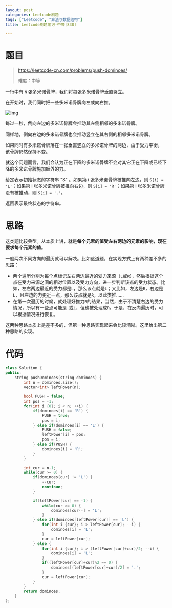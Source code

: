 ```yaml
---
layout: post
categories: Leetcode刷题
tags: ["Leetcode", "算法与数据结构"]
title: Leetcode刷题笔记-中等[838]

---
```


<!-- more -->

# 题目

> https://leetcode-cn.com/problems/push-dominoes/
>
> 难度：中等

一行中有 `N` 张多米诺骨牌，我们将每张多米诺骨牌垂直竖立。

在开始时，我们同时把一些多米诺骨牌向左或向右推。

![img](https://aliyun-lc-upload.oss-cn-hangzhou.aliyuncs.com/aliyun-lc-upload/uploads/2018/05/19/domino.png)

每过一秒，倒向左边的多米诺骨牌会推动其左侧相邻的多米诺骨牌。

同样地，倒向右边的多米诺骨牌也会推动竖立在其右侧的相邻多米诺骨牌。

如果同时有多米诺骨牌落在一张垂直竖立的多米诺骨牌的两边，由于受力平衡， 该骨牌仍然保持不变。

就这个问题而言，我们会认为正在下降的多米诺骨牌不会对其它正在下降或已经下降的多米诺骨牌施加额外的力。

给定表示初始状态的字符串 "S" 。如果第 i 张多米诺骨牌被推向左边，则 `S[i] = 'L'`；如果第 i 张多米诺骨牌被推向右边，则 `S[i] = 'R'`；如果第 i 张多米诺骨牌没有被推动，则 `S[i] = '.'`。

返回表示最终状态的字符串。

# 思路

这类题比较典型。从本质上讲，就是**每个元素的值受左右两边的元素的影响，现在要求每个元素的值**。

一般两次不同方向的遍历就可以解决。比如这道题，在实现方式上有两种差不多的思路：

- 两个遍历分别为每个点标记左右两边最近的受力来源（`L`或`R`），然后根据这个点在受力来源之间的相对位置以及受力方向，进一步判断该点的受力状态。比如，左右两边最近的受力都是`L`，那么该点就是`L`；又比如，左边是`R`，右边是`L`，且左边的力更近一点，那么该点就是`R`，以此类推......
- 在第一次遍历的时候，就处理好推力`R`的结果，当然，由于不清楚右边的受力情况，所以有一些点可能是`.`或`L`，但也被处理成`R`。于是，在反向遍历时，可以根据情况进行恢复。

这两种思路本质上是差不多的，但第一种思路实现起来会比较清晰。这里给出第二种思路的实现。

# 代码

```c++
class Solution {
public:
    string pushDominoes(string dominoes) {
        int n = dominoes.size();
        vector<int> leftPower(n);
        
        bool PUSH = false;
        int pos = -1;
        for(int i {0}; i < n; ++i) {
            if(dominoes[i] == 'R') {
                PUSH = true;
                pos = i;
            } else if(dominoes[i] == 'L') {
                PUSH = false;
                leftPower[i] = pos;
                pos = i;
            } else if(PUSH) {
                dominoes[i] = 'R';
            }
        }

        int cur = n-1;
        while(cur >= 0) {
            if(dominoes[cur] != 'L') {
                --cur;
                continue;
            }

            if(leftPower[cur] == -1) {
                while(cur >= 0) {
                    dominoes[cur--] = 'L';
                }
            } else if(dominoes[leftPower[cur]] == 'L') {
                for(int i {cur}; i > leftPower[cur]; --i) {
                    dominoes[i] = 'L';
                }
                cur = leftPower[cur];
            } else {
                for(int i {cur}; i > (leftPower[cur]+cur)/2; --i) {
                    dominoes[i] = 'L';
                }
                if((leftPower[cur]+cur)%2 == 0) {
                    dominoes[(leftPower[cur]+cur)/2] = '.';
                }
                cur = leftPower[cur];
            }
        }
        return dominoes;
    }
};
```

